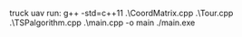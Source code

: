 truck uav
run: 
g++ -std=c++11 .\CoordMatrix.cpp .\Tour.cpp  .\TSPalgorithm.cpp .\main.cpp -o main
./main.exe

